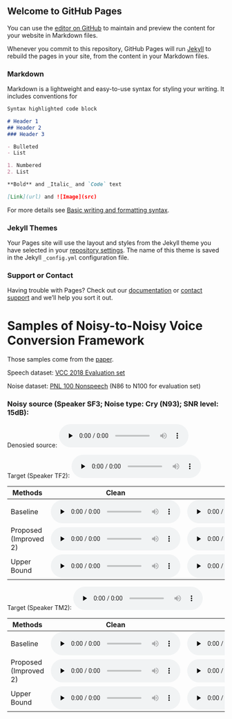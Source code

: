 ## Welcome to GitHub Pages

You can use the [editor on GitHub](https://github.com/xxctm/tmtmp/edit/main/docs/index.md) to maintain and preview the content for your website in Markdown files.

Whenever you commit to this repository, GitHub Pages will run [Jekyll](https://jekyllrb.com/) to rebuild the pages in your site, from the content in your Markdown files.

### Markdown

Markdown is a lightweight and easy-to-use syntax for styling your writing. It includes conventions for

```markdown
Syntax highlighted code block

# Header 1
## Header 2
### Header 3

- Bulleted
- List

1. Numbered
2. List

**Bold** and _Italic_ and `Code` text

[Link](url) and ![Image](src)
```

For more details see [Basic writing and formatting syntax](https://docs.github.com/en/github/writing-on-github/getting-started-with-writing-and-formatting-on-github/basic-writing-and-formatting-syntax).

### Jekyll Themes

Your Pages site will use the layout and styles from the Jekyll theme you have selected in your [repository settings](https://github.com/xxctm/tmtmp/settings/pages). The name of this theme is saved in the Jekyll `_config.yml` configuration file.

### Support or Contact

Having trouble with Pages? Check out our [documentation](https://docs.github.com/categories/github-pages-basics/) or [contact support](https://support.github.com/contact) and we’ll help you sort it out.

# Samples of Noisy-to-Noisy Voice Conversion Framework

Those samples come from the [paper](https://arxiv.org/abs/2111.07116).

Speech dataset: [VCC 2018 Evaluation set](https://datashare.ed.ac.uk/handle/10283/3061)

Noise dataset: [PNL 100 Nonspeech](http://web.cse.ohio-state.edu/pnl/corpus/HuNonspeech/HuCorpus.html) (N86 to N100 for evaluation set)

### Noisy source (Speaker SF3; Noise type: Cry (N93); SNR level: 15dB):

Denosied source:
<audio id="audio" controls="" preload="none"><source id="wav" src="https://od.lk/s/NTBfMjA5NzQwOThf/denoised_sf3_30016_n93_snr15.wav"></audio>

Target (Speaker TF2): 
<audio id="audio" controls="" preload="none"><source id="wav" src="https://od.lk/s/NTBfMjA5NzQwODZf/TF2_30002.wav"></audio>

| Methods             | Clean         | Noisy            |
|---------------------|---------------|------------------|
|Baseline             |   <audio id="audio" controls="" preload="none"><source id="wav" src="https://od.lk/s/NTBfMjA5NzQwOTVf/base_clean_sf3tf2_30016_n93_snr15.wav"></audio>   |   <audio id="audio" controls="" preload="none"><source id="wav" src="https://od.lk/s/NTBfMTk4NjIzODlf/da_15_sf3tf2_30016_n93.wav"></audio>   |
|Proposed (Improved 2)|   <audio id="audio" controls="" preload="none"><source id="wav" src="https://od.lk/s/NTBfMjA5NzQwOTZf/method2_clean_sf3tf2_30016_n93_snr15.wav"></audio>   |   <audio id="audio" controls="" preload="none"><source id="wav" src="https://od.lk/s/NTBfMTk4NjI2MTZf/md_15_sf3tf2_30016_n93.wav"></audio>   |
|Upper Bound          |   <audio id="audio" controls="" preload="none"><source id="wav" src="https://od.lk/s/NTBfMjA5NzQwOTdf/upper_clean_sf3tf2_30016.wav"></audio>      |   <audio id="audio" controls="" preload="none"><source id="wav" src="https://od.lk/s/NTBfMTk4NjIyNzBf/ca_15_sf3tf2_30016_n93.wav"></audio>   |


Target (Speaker TM2): 
<audio id="audio" controls="" preload="none"><source id="wav" src="https://od.lk/s/NTBfMjA5NzQwODZf/TF2_30002.wav"></audio>

| Methods             | Clean         | Noisy            |
|---------------------|---------------|------------------|
|Baseline             |   <audio id="audio" controls="" preload="none"><source id="wav" src="https://od.lk/s/NTBfMjA5NzQwOTVf/base_clean_sf3tf2_30016_n93_snr15.wav"></audio>   |   <audio id="audio" controls="" preload="none"><source id="wav" src="https://od.lk/s/NTBfMTk4NjIzODlf/da_15_sf3tf2_30016_n93.wav"></audio>   |
|Proposed (Improved 2)|   <audio id="audio" controls="" preload="none"><source id="wav" src="https://od.lk/s/NTBfMjA5NzQwOTZf/method2_clean_sf3tf2_30016_n93_snr15.wav"></audio>   |   <audio id="audio" controls="" preload="none"><source id="wav" src="https://od.lk/s/NTBfMTk4NjI2MTZf/md_15_sf3tf2_30016_n93.wav"></audio>   |
|Upper Bound          |   <audio id="audio" controls="" preload="none"><source id="wav" src="https://od.lk/s/NTBfMjA5NzQwOTdf/upper_clean_sf3tf2_30016.wav"></audio>      |   <audio id="audio" controls="" preload="none"><source id="wav" src="https://od.lk/s/NTBfMTk4NjIyNzBf/ca_15_sf3tf2_30016_n93.wav"></audio>   |





